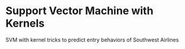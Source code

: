 # Support Vector Machine with Kernels
 SVM with kernel tricks to predict entry behaviors of Southwest Airlines
